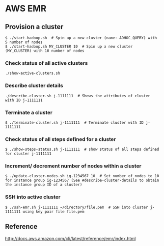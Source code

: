 # AWS EMR

## Provision a cluster

```
$ ./start-hadoop.sh  # Spin up a new cluster (name: ADHOC_QUERY) with 5 number of nodes
$ ./start-hadoop.sh MY_CLUSTER 10  # Spin up a new cluster (MY_CLUSTER) with 10 number of nodes 
```

### Check status of all active clusters

```
./show-active-clusters.sh
```

### Describe cluster details

```
./describe-cluster.sh j-1111111  # Shows the attributes of cluster with ID j-1111111
```

### Terminate a cluster

```
$ ./terminate-cluster.sh j-1111111  # Terminate cluster with ID j-1111111
```

### Check status of all steps defined for a cluster

```
$ ./show-steps-status.sh j-1111111  # show status of all steps defined for cluster j-1111111 
```

### Increment/ decrement number of nodes within a cluster 

```
$ ./update-cluster-nodes.sh ig-1234567 10  # Set number of nodes to 10 for instance group ig-1234567 (See #describe-cluster-details to obtain the instance group ID of a cluster)
```

### SSH into active cluster

```
$ ./ssh-emr.sh j-1111111 ~/directory/file.pem  # SSH into cluster j-1111111 using key pair file file.pem 
```

## Reference

http://docs.aws.amazon.com/cli/latest/reference/emr/index.html
